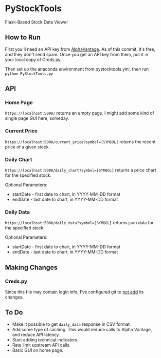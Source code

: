 # PyStockTools
Flask-Based Stock Data Viewer

## How to Run
First you'll need an API key from [AlphaVantage](https://www.alphavantage.co/). As of this commit, it's free, and they don't send spam. Once you get an API key from them, put it in your local copy of Creds.py.

Then set up the anaconda environment from pystocktools.yml, then run `python PyStockTools.py`

## API
### Home Page
`https://localhost:5000/` returns an empty page. I might add some kind of single page GUI here, someday.
### Current Price
`https://localhost:5000/current_price?symbol=[SYMBOL]` returns the recent price of a given stock.
### Daily Chart
`https://localhost:5000/daily_chart?symbol=[SYMBOL]` returns a price chart for the specified stock.

Optional Parameters:
* startDate - first date to chart, in YYYY-MM-DD format
* endDate - last date to chart, in YYYY-MM-DD format

### Daily Data
`https://localhost:5000/daily_data?symbol=[SYMBOL]` returns json data for the specified stock.

Optional Parameters:
* startDate - first date to chart, in YYYY-MM-DD format
* endDate - last date to chart, in YYYY-MM-DD format

## Making Changes
### Creds.py
Since this file may contain login info, I've configured git to [not add](https://stackoverflow.com/a/39776107) its changes.

## To Do
* Make it possible to get `daily_data` response in CSV format.
* Add some type of caching. This would reduce calls to Alpha Vantage, and reduce API latency.
* Start adding technical indicators.
* Rate limit upstream API calls. 
* Basic GUI on home page.